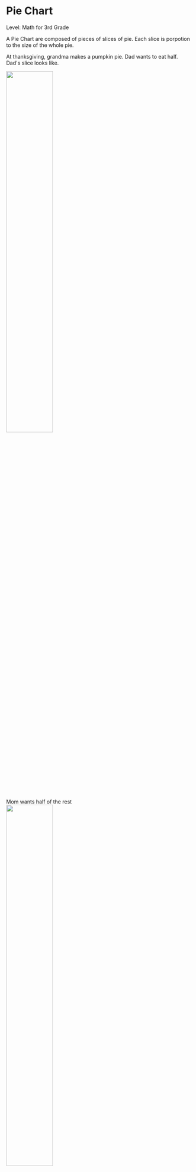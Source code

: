 # Pie Chart
Level: Math for 3rd Grade  


A Pie Chart are composed of pieces of slices of pie. Each slice is porpotion to the size of the whole pie.   

At thanksgiving, grandma makes a pumpkin pie. Dad wants to eat half. Dad's slice looks like.   
  
<img src="https://live.staticflickr.com/65535/52524065289_bbc3e3e14b.jpg" height = 50%, width = 50%>  

Mom wants half of the rest   
<img src="https://live.staticflickr.com/65535/52523784531_75b4a1b43b_z.jpg" height = 50%, width = 50%>


Then sister want the half of the rest  
<img src="https://live.staticflickr.com/65535/52524264280_d34eb9483b_z.jpg" height = 50%, width = 50%>


Me, will get the last piece  
<img src="https://live.staticflickr.com/65535/52524065449_f52524a42e.jpg" height = 50%, width = 50%>


If they put their slide together then it will become:  

<img src="https://live.staticflickr.com/65535/52523319292_9682c17072.jpg" height = 50%, width = 50%>



This pie represents the pie chart. Dad eats half of the pie chart, which means he takes 1/2 of the pie chart. Similarly, mother eats half of the pie chart, which is 1/4, and my sister and I share the rest. . That's 1/8 of each, and when they're all put together they make a finished pie. The completeness in piechart is 1, and each part only occupies a part of this 1. The more they occupy, the larger the area embodied in this complete circle.  
then    

| Dad | Mom | Me    | Sister |
|-----|-----|-------|--------|
| 1/2 | 1/4 | 1/8   | 1/8    | 
|     |     | total | 1/1    |


## **Question** ##
Based on this pie chart answer following question    
<img src="https://live.staticflickr.com/65535/52524062976_063d64090d.jpg" height = 50%, width = 50%>

1. Who eat the most pie?  
A. mom &ensp; B. dad &ensp; C. sister &ensp; D. me

2. Who eat the least pie?  
 A. mom &ensp; B. dad &ensp; C. sister &ensp; D. me




